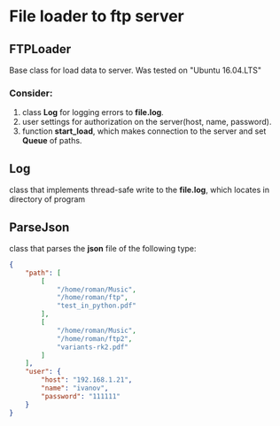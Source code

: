 # File loader to ftp server

## FTPLoader
Base class for load data to server.
Was tested on "Ubuntu 16.04.LTS"

### Consider:
1. class **Log** for logging errors to **file.log**.
2. user settings for authorization on the server(host, name, password).
3. function **start_load**, which makes connection to the server 
   and set **Queue** of paths.

## Log
class that implements thread-safe write to the **file.log**,
which locates in directory of program

## ParseJson
class that parses the **json** file of the following type:
```json
{
    "path": [
        [
            "/home/roman/Music",
            "/home/roman/ftp",
            "test_in_python.pdf"
        ],
        [
            "/home/roman/Music",
            "/home/roman/ftp2",
            "variants-rk2.pdf"
        ]
    ],
    "user": {
        "host": "192.168.1.21",
        "name": "ivanov",
        "password": "111111"
    }
}
```
